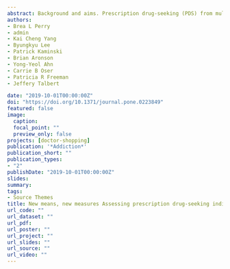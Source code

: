 ```yaml
---
abstract: Background and aims. Prescription drug-seeking (PDS) from multiple prescribers is a primary means of obtaining prescription opioids. However, PDS behavior has probably evolved in response to policy shifts, and there is little agreement about how to operationalize it. We systematically compared the performance of traditional and novel PDS indicators. Design. Longitudinal study using a de-identified commercial claims database. Setting. United States, 2009–18. Participants. A total of 318 million provider visits from 21.5 million opioid-prescribed patients. Measurements. We applied binary classification and generalized linear models to compare predictive accuracy and average marginal effect size predicting future opioid use disorder (OUD), overdose and high morphine milligram equivalents (MME). We compared traditional indicators of PDS to a network centrality measure, PageRank, that reflects the prominence of patients in a co-prescribing network. Analyses used the same data and adjusted for patient demographics, region, SES, diagnoses and health services. Findings. The predictive accuracy of a widely used traditional measure (N + unique doctors and N + unique pharmacies in 90 days) on OUD, overdose and MME decreased between 2009 and 2018, and performed no better than chance (50% accuracy) after 2015. Binarized PageRank measures however exhibited higher predictive accuracy than the traditional binary measures throughout 2009-2018. Conclusions. In the United States, network-based measures appear to have increasing promise for identifying prescription opioid drug-seeking behavior, while indicators based on quantity of providers or pharmacies appear to have decreasing utility.
authors:
- Brea L Perry
- admin
- Kai Cheng Yang
- Byungkyu Lee
- Patrick Kaminski
- Brian Aronson
- Yong-Yeol Ahn
- Carrie B Oser
- Patricia R Freeman
- Jeffery Talbert

date: "2019-10-01T00:00:00Z"
doi: "https://doi.org/10.1371/journal.pone.0223849"
featured: false
image:
  caption: 
  focal_point: ""
  preview_only: false
projects: [doctor-shopping]
publication: '*Addiction*'
publication_short: ""
publication_types:
- "2"
publishDate: "2019-10-01T00:00:00Z"
slides: 
summary: 
tags:
- Source Themes
title: New means, new measures Assessing prescription drug-seeking indicators over 10 years of the opioid epidemic
url_code: ""
url_dataset: ""
url_pdf: 
url_poster: ""
url_project: ""
url_slides: ""
url_source: ""
url_video: ""
---
```

